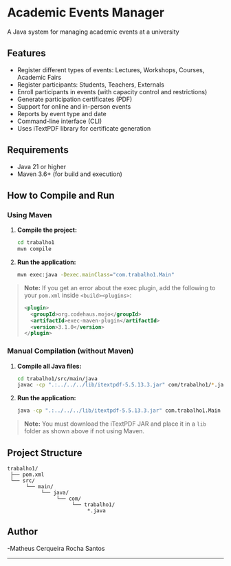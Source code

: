 # Academic Events Manager

A Java system for managing academic events at a university
## Features

- Register different types of events: Lectures, Workshops, Courses, Academic Fairs
- Register participants: Students, Teachers, Externals 
- Enroll participants in events (with capacity control and restrictions)
- Generate participation certificates (PDF)
- Support for online and in-person events
- Reports by event type and date
- Command-line interface (CLI)
- Uses iTextPDF library for certificate generation

## Requirements

- Java 21 or higher
- Maven 3.6+ (for build and execution)

## How to Compile and Run

### Using Maven

1. **Compile the project:**
   ```sh
   cd trabalho1
   mvn compile
   ```

2. **Run the application:**
   ```sh
   mvn exec:java -Dexec.mainClass="com.trabalho1.Main"
   ```

> **Note:** If you get an error about the exec plugin, add the following to your `pom.xml` inside `<build><plugins>`:
> ```xml
> <plugin>
>   <groupId>org.codehaus.mojo</groupId>
>   <artifactId>exec-maven-plugin</artifactId>
>   <version>3.1.0</version>
> </plugin>
> ```

### Manual Compilation (without Maven)

1. **Compile all Java files:**
   ```sh
   cd trabalho1/src/main/java
   javac -cp ".:../../../lib/itextpdf-5.5.13.3.jar" com/trabalho1/*.java
   ```

2. **Run the application:**
   ```sh
   java -cp ".:../../../lib/itextpdf-5.5.13.3.jar" com.trabalho1.Main
   ```

> **Note:** You must download the iTextPDF JAR and place it in a `lib` folder as shown above if not using Maven.

## Project Structure

```
trabalho1/
 ├── pom.xml
 └── src/
      └── main/
           └── java/
                └── com/
                     └── trabalho1/
                          *.java
```


## Author

-Matheus Cerqueira Rocha Santos

---